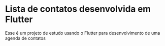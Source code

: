 # Lista de contatos desenvolvida em Flutter

Esse é um projeto de estudo usando o Flutter para desenvolvimento de uma agenda de contatos


<!-- ## Getting Started -->

<!-- This project is a starting point for a Flutter application. -->

<!-- A few resources to get you started if this is your first Flutter project: -->

<!-- - [Lab: Write your first Flutter app](https://flutter.dev/docs/get-started/codelab)
- [Cookbook: Useful Flutter samples](https://flutter.dev/docs/cookbook) -->
